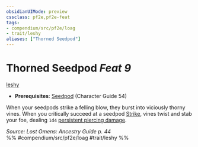```yaml
---
obsidianUIMode: preview
cssclass: pf2e,pf2e-feat
tags:
- compendium/src/pf2e/loag
- trait/leshy
aliases: ["Thorned Seedpod"]
---
```

# Thorned Seedpod  *Feat 9*  
[leshy](rules/traits/leshy-b1.md "Leshy Ancestry & Heritage Trait")  

- **Prerequisites**: [Seedpod](compendium/feats/seedpod-locg.md) (Character Guide 54)

When your seedpods strike a felling blow, they burst into viciously thorny vines. When you critically succeed at a seedpod [Strike](rules/actions/strike.md), vines twist and stab your foe, dealing `1d4` [persistent piercing damage](rules/conditions.md#Persistent%20Damage).

*Source: Lost Omens: Ancestry Guide p. 44*  
%% #compendium/src/pf2e/loag #trait/leshy %%